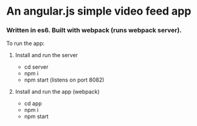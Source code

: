 
An angular.js simple video feed app
====================================

### Written in es6. Built with webpack (runs webpack server).

To run the app:
1. Install and run the server
    - cd server
    - npm i
    - npm start (listens on port 8082)

2. Install and run the app (webpack)
    - cd app
    - npm i
    - npm start

